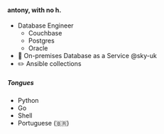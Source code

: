 #### antony, with no h.

- Database Engineer
  - Couchbase
  - Postgres
  - Oracle
- :bricks: On-premises Database as a Service @sky-uk
- :pencil2: Ansible collections

##### Tongues
- Python
- Go
- Shell
- Portuguese (:brazil:)

<!---
antony-with-no-h/antony-with-no-h is a ✨ special ✨ repository because its `README.md` (this file) appears on your GitHub profile.
You can click the Preview link to take a look at your changes.
--->
